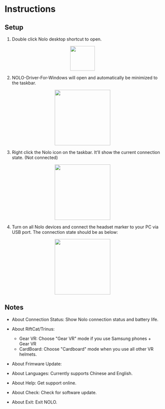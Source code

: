 # Instructions
## Setup
1. Double click Nolo desktop shortcut to open.
<div align=center><img width = 80 heigh = 80 src="./Pic/Instructions1.jpg"></div>  

2. NOLO-Driver-For-Windows will open and automatically be minimized to the taskbar.
<div align=center><img width = 180 heigh = 80 src="./Pic/Instructions2.png"></div> 

3. Right click the Nolo icon on the taskbar. It'll show the current connection state. (Not connected)
<div align=center><img width = 180 heigh = 80 src="./Pic/Instructions5.png"></div>    

4. Turn on all Nolo devices and connect the headset marker to your PC via USB port. The connection state should be as below:  
<div align=center><img width = 180 heigh = 80 src="./Pic/Instructions6.png"></div>  

## Notes
* About Connection Status: Show Nolo connection status and battery life.  

* About RiftCat/Trinus:
    - Gear VR: Choose "Gear VR" mode if you use Samsung phones + Gear VR 
    - CardBoard: Choose "Cardboard" mode when you use all other VR helmets.  

* About Frimware Update:

* About Languages: Currently supports Chinese and English.  

* About Help: Get support online.  

* About Check: Check for software update.  

* About Exit: Exit NOLO.






